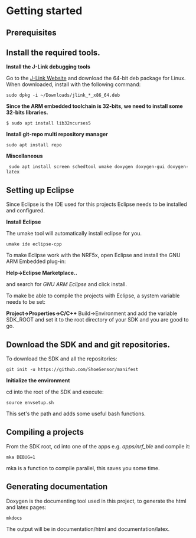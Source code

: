 # Getting started

## Prerequisites

## Install the required tools.

**Install the J-Link debugging tools**

Go to the [J-Link Website](https://www.segger.com/jlink-software.html?step=1&file=JLinkLinuxDEB64_5.12.3)
and download the 64-bit deb package for Linux. When downloaded, install with the following command:

` sudo dpkg -i ~/Downloads/jlink_*_x86_64.deb `

**Since the ARM embedded toolchain is 32-bits, we need to install some 32-bits libraries.**

` $ sudo apt install lib32ncurses5 `

**Install git-repo multi repository manager**

` sudo apt install repo `

**Miscellaneous**

` sudo apt install screen schedtool umake doxygen doxygen-gui doxygen-latex`


## Setting up Eclipse

Since Eclipse is the IDE used for this projects Eclipse needs to be installed and configured.

**Install Eclipse**

The umake tool will automatically install eclipse for you. 

` umake ide eclipse-cpp `

To make Eclipse work with the NRF5x, open Eclipse and install the GNU ARM Embedded plug-in:

**Help->Eclipse Marketplace..**

and search for *GNU ARM Eclipse* and click install.

To make be able to compile the projects with Eclipse, a system variable needs to be set:

**Project->Properties->C/C++** Build->Environment and add the variable SDK_ROOT
and set it to the root directory of your SDK and you are good to go.


## Download the SDK and and git repositories.

To download the SDK and all the repositories:

` git init -u https://github.com/ShoeSensor/manifest `

**Initialize the environment**

cd into the root of the SDK and execute:

` source envsetup.sh `

This set's the path and adds some useful bash functions.

## Compiling a projects

From the SDK root, cd into one of the apps e.g. *apps/nrf_ble* and compile it:

` mka DEBUG=1 `

mka is a function to compile parallel, this saves you some time.

## Generating documentation

Doxygen is the documenting tool used in this project, to generate the html and latex pages:

` mkdocs `

The output will be in documentation/html and documentation/latex.
